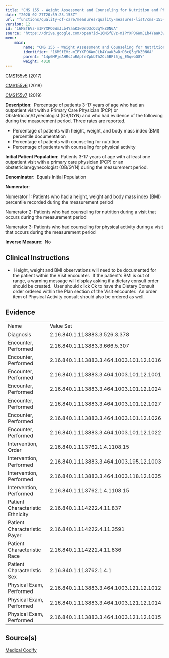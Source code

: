 ```yaml
---
title: "CMS 155 - Weight Assessment and Counseling for Nutrition and Physical Activity for Children and Adolescents"
date: "2020-02-27T20:59:23.153Z"
url: "functions/quality-of-care/measures/quality-measures-list/cms-155-weight-assessment-and-counseling-for-nutrition-and-physical-activity-for-children-and-adolescents.html"
version: 12
id: "16MSfEVz-mIPYXPO6WmJLb4YaaK3wDrD3cQ3qYkZ0N6A"
source: "https://drive.google.com/open?id=16MSfEVz-mIPYXPO6WmJLb4YaaK3wDrD3cQ3qYkZ0N6A"
menu:
    main:
        name: "CMS 155 - Weight Assessment and Counseling for Nutrition and Physical Activity for Children and Adolescents"
        identifier: "16MSfEVz-mIPYXPO6WmJLb4YaaK3wDrD3cQ3qYkZ0N6A"
        parent: "14p6MPjeAHRsJuRApfeZpkbThZCc5BPl5jg_E5qwbG8Y"
        weight: 4010
---
```

[CMS155v5](https://medicalcodify.com/eh/webchart.cgi?f=layoutnouser&func&module&tabmodule&name=RXDBmain&searchterm=CMS155&showresult=CMS155v5&showresulttype=Measure) (2017)

[CMS155v6](https://medicalcodify.com/eh/webchart.cgi?f=layoutnouser&func&module&tabmodule&name=RXDBmain&searchterm=CMS155&showresult=CMS155v6&showresulttype=Measure) (2018)

[CMS155v7](https://medicalcodify.com/eh/webchart.cgi?f=layoutnouser&func&module&tabmodule&name=RXDBmain&searchterm=CMS155&showresult=CMS155v7&showresulttype=Measure) (2019)



**Description**:  Percentage of patients 3-17 years of age who had an outpatient visit with a Primary Care Physician (PCP) or Obstetrician/Gynecologist (OB/GYN) and who had evidence of the following during the measurement period. Three rates are reported.

* Percentage of patients with height, weight, and body mass index (BMI) percentile documentation
* Percentage of patients with counseling for nutrition
* Percentage of patients with counseling for physical activity

**Initial Patient Population**:  Patients 3-17 years of age with at least one outpatient visit with a primary care physician (PCP) or an obstetrician/gynecologist (OB/GYN) during the measurement period.

**Denominator**:  Equals Initial Population

**Numerator**: 

Numerator 1: Patients who had a height, weight and body mass index (BMI) percentile recorded during the measurement period

Numerator 2: Patients who had counseling for nutrition during a visit that occurs during the measurement period

Numerator 3: Patients who had counseling for physical activity during a visit that occurs during the measurement period

**Inverse Measure**:  No

## Clinical Instructions

*  Height, weight and BMI observations will need to be documented for the patient within the Visit encounter.  If the patient's BMI is out of range, a warning message will display asking if a dietary consult order should be created.  User should click Ok to have the Dietary Consult order ordered within the Plan section of the Visit encounter.  An order item of Physical Activity consult should also be ordered as well.

## Evidence

<table>
  <tr>
    <td>Name</td>
    <td>Value Set</td>
  </tr>
  <tr>
    <td>Diagnosis</td>
    <td>2.16.840.1.113883.3.526.3.378</td>
  </tr>
  <tr>
    <td>Encounter, Performed</td>
    <td>2.16.840.1.113883.3.666.5.307</td>
  </tr>
  <tr>
    <td>Encounter, Performed</td>
    <td>2.16.840.1.113883.3.464.1003.101.12.1016</td>
  </tr>
  <tr>
    <td>Encounter, Performed</td>
    <td>2.16.840.1.113883.3.464.1003.101.12.1001</td>
  </tr>
  <tr>
    <td>Encounter, Performed</td>
    <td>2.16.840.1.113883.3.464.1003.101.12.1024</td>
  </tr>
  <tr>
    <td>Encounter, Performed</td>
    <td>2.16.840.1.113883.3.464.1003.101.12.1027</td>
  </tr>
  <tr>
    <td>Encounter, Performed</td>
    <td>2.16.840.1.113883.3.464.1003.101.12.1026</td>
  </tr>
  <tr>
    <td>Encounter, Performed</td>
    <td>2.16.840.1.113883.3.464.1003.101.12.1022</td>
  </tr>
  <tr>
    <td>Intervention, Order</td>
    <td>2.16.840.1.113762.1.4.1108.15</td>
  </tr>
  <tr>
    <td>Intervention, Performed</td>
    <td>2.16.840.1.113883.3.464.1003.195.12.1003</td>
  </tr>
  <tr>
    <td>Intervention, Performed</td>
    <td>2.16.840.1.113883.3.464.1003.118.12.1035</td>
  </tr>
  <tr>
    <td>Intervention, Performed</td>
    <td>2.16.840.1.113762.1.4.1108.15</td>
  </tr>
  <tr>
    <td>Patient Characteristic Ethnicity</td>
    <td>2.16.840.1.114222.4.11.837</td>
  </tr>
  <tr>
    <td>Patient Characteristic Payer</td>
    <td>2.16.840.1.114222.4.11.3591</td>
  </tr>
  <tr>
    <td>Patient Characteristic Race</td>
    <td>2.16.840.1.114222.4.11.836</td>
  </tr>
  <tr>
    <td>Patient Characteristic Sex</td>
    <td>2.16.840.1.113762.1.4.1</td>
  </tr>
  <tr>
    <td>Physical Exam, Performed</td>
    <td>2.16.840.1.113883.3.464.1003.121.12.1012</td>
  </tr>
  <tr>
    <td>Physical Exam, Performed</td>
    <td>2.16.840.1.113883.3.464.1003.121.12.1014</td>
  </tr>
  <tr>
    <td>Physical Exam, Performed</td>
    <td>2.16.840.1.113883.3.464.1003.121.12.1015</td>
  </tr>
</table>

## Source(s)

[Medical Codify](https://medicalcodify.com/eh/?f=layoutnouser&func&name=RXDBmain&module&tabmodule&searchterm=CMS155&Submit=Search&icd9search=1&icd10search=1&icd10pcssearch=1&snomedsearch=1&loincsearch=1&labcorpsearch=1&questsearch=1&rxnormsearch=1&hcpcssearch=1&ndcsearch=1&cvxsearch=1&vissearch=1&vssearch=1&meassearch=1&pcssearch=1&fdbsearch=1&fdbnamesearch=1&fullsearch&flowsheet)

